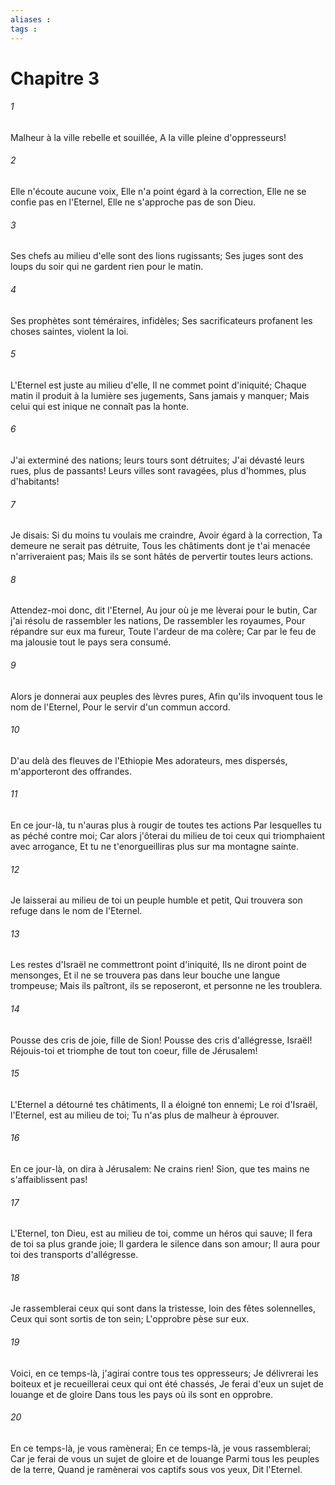 ```yaml
---
aliases : 
tags : 
---
```


# Chapitre 3

###### 1
Malheur à la ville rebelle et souillée, A la ville pleine d'oppresseurs!
###### 2
Elle n'écoute aucune voix, Elle n'a point égard à la correction, Elle ne se confie pas en l'Eternel, Elle ne s'approche pas de son Dieu.
###### 3
Ses chefs au milieu d'elle sont des lions rugissants; Ses juges sont des loups du soir qui ne gardent rien pour le matin.
###### 4
Ses prophètes sont téméraires, infidèles; Ses sacrificateurs profanent les choses saintes, violent la loi.
###### 5
L'Eternel est juste au milieu d'elle, Il ne commet point d'iniquité; Chaque matin il produit à la lumière ses jugements, Sans jamais y manquer; Mais celui qui est inique ne connaît pas la honte.
###### 6
J'ai exterminé des nations; leurs tours sont détruites; J'ai dévasté leurs rues, plus de passants! Leurs villes sont ravagées, plus d'hommes, plus d'habitants!
###### 7
Je disais: Si du moins tu voulais me craindre, Avoir égard à la correction, Ta demeure ne serait pas détruite, Tous les châtiments dont je t'ai menacée n'arriveraient pas; Mais ils se sont hâtés de pervertir toutes leurs actions.
###### 8
Attendez-moi donc, dit l'Eternel, Au jour où je me lèverai pour le butin, Car j'ai résolu de rassembler les nations, De rassembler les royaumes, Pour répandre sur eux ma fureur, Toute l'ardeur de ma colère; Car par le feu de ma jalousie tout le pays sera consumé.
###### 9
Alors je donnerai aux peuples des lèvres pures, Afin qu'ils invoquent tous le nom de l'Eternel, Pour le servir d'un commun accord.
###### 10
D'au delà des fleuves de l'Ethiopie Mes adorateurs, mes dispersés, m'apporteront des offrandes.
###### 11
En ce jour-là, tu n'auras plus à rougir de toutes tes actions Par lesquelles tu as péché contre moi; Car alors j'ôterai du milieu de toi ceux qui triomphaient avec arrogance, Et tu ne t'enorgueilliras plus sur ma montagne sainte.
###### 12
Je laisserai au milieu de toi un peuple humble et petit, Qui trouvera son refuge dans le nom de l'Eternel.
###### 13
Les restes d'Israël ne commettront point d'iniquité, Ils ne diront point de mensonges, Et il ne se trouvera pas dans leur bouche une langue trompeuse; Mais ils paîtront, ils se reposeront, et personne ne les troublera.
###### 14
Pousse des cris de joie, fille de Sion! Pousse des cris d'allégresse, Israël! Réjouis-toi et triomphe de tout ton coeur, fille de Jérusalem!
###### 15
L'Eternel a détourné tes châtiments, Il a éloigné ton ennemi; Le roi d'Israël, l'Eternel, est au milieu de toi; Tu n'as plus de malheur à éprouver.
###### 16
En ce jour-là, on dira à Jérusalem: Ne crains rien! Sion, que tes mains ne s'affaiblissent pas!
###### 17
L'Eternel, ton Dieu, est au milieu de toi, comme un héros qui sauve; Il fera de toi sa plus grande joie; Il gardera le silence dans son amour; Il aura pour toi des transports d'allégresse.
###### 18
Je rassemblerai ceux qui sont dans la tristesse, loin des fêtes solennelles, Ceux qui sont sortis de ton sein; L'opprobre pèse sur eux.
###### 19
Voici, en ce temps-là, j'agirai contre tous tes oppresseurs; Je délivrerai les boiteux et je recueillerai ceux qui ont été chassés, Je ferai d'eux un sujet de louange et de gloire Dans tous les pays où ils sont en opprobre.
###### 20
En ce temps-là, je vous ramènerai; En ce temps-là, je vous rassemblerai; Car je ferai de vous un sujet de gloire et de louange Parmi tous les peuples de la terre, Quand je ramènerai vos captifs sous vos yeux, Dit l'Eternel.
